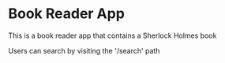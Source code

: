 # Book Reader App

This is a book reader app that contains a Sherlock Holmes book

Users can search by visiting the '/search' path
